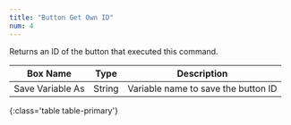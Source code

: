 ```yaml
---
title: "Button Get Own ID"
num: 4
---
```


Returns an ID of the button that executed this command.


| Box Name | Type | Description | 
|-------|--------|--------
|Save Variable As|String|Variable name to save the button ID
{:class='table table-primary'}






